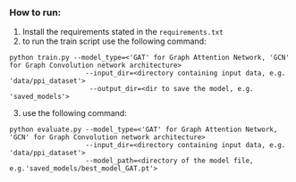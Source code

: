 
### How to run:
1. Install the requirements stated in the `requirements.txt`
2. to run the train script use the following command:
```
python train.py --model_type=<'GAT' for Graph Attention Network, 'GCN' for Graph Convolution network architecture>  
                   --input_dir=<directory containing input data, e.g. 'data/ppi_dataset'>  
                    --output_dir=<dir to save the model, e.g. 'saved_models'>
```  
3.  use the following command:
```
python evaluate.py --model_type=<'GAT' for Graph Attention Network, 'GCN' for Graph Convolution network architecture>  
                   --input_dir=<directory containing input data, e.g. 'data/ppi_dataset'>  
                   --model_path=<directory of the model file, e.g.'saved_models/best_model_GAT.pt'>
```